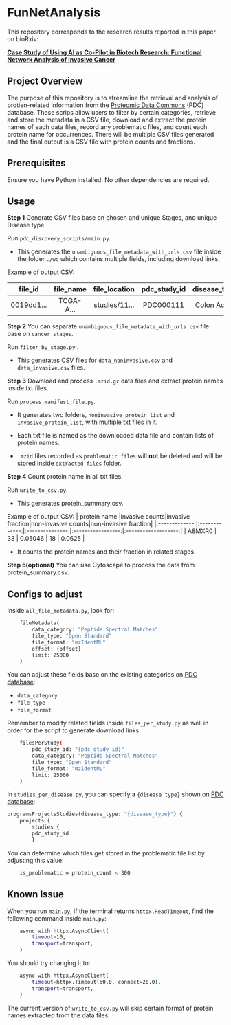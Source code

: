 # FunNetAnalysis

This repository corresponds to the research results reported in this paper on bioRxiv:

**[Case Study of Using AI as Co-Pilot in Biotech Research: Functional Network Analysis of Invasive Cancer](https://doi.org/10.1101/2025.05.14.654152)**

## Project Overview

The purpose of this repository is to streamline the retrieval and analysis of protien-related information from the [Proteomic Data Commons](https://proteomic.datacommons.cancer.gov/pdc/) (PDC) database. These scrips allow users to filter by certain categories, retrieve and store the metadata in a CSV file, download and extract the protein names of each data files, record any problematic files, and count each protein name for occurrences. There will be multiple CSV files generated and the final output is a CSV file with protein counts and fractions. 

## Prerequisites

Ensure you have Python installed. No other dependencies are required. 

## Usage

**Step 1** Generate CSV files base on chosen and unique Stages, and unique Disease type. 

Run `pdc_discovery_scripts/main.py`.

- This generates the `unambiguous_file_metadata_with_urls.csv` file inside the folder `./wd` which contains multiple fields, including download links.

Example of output CSV:

| file_id  |file_name|file_location|pdc_study_id|disease_type|tumor_stage|download_url|
|:--------:|:-------:|:-----------:|:----------:|:----------:|:---------:|:----------:|
|0019dd1...|TCGA-A...|studies/11...|PDC000111   |Colon Ade...|Stage IIA  |https://d...|

**Step 2** You can separate `unambiguous_file_metadata_with_urls.csv` file base on `cancer stages`. 

Run `filter_by_stage.py` .

- This generates CSV files for `data_noninvasive.csv` and `data_invasive.csv` files.

**Step 3** Download and process `.mzid.gz` data files and extract protein names inside txt files.

Run `process_manifest_file.py`. 

- It generates two folders, `noninvasive_protein_list` and `invasive_protein_list`, with multiple txt files in it. 

- Each txt file is named as the downloaded data file and contain lists of protein names. 

- `.mzid` files recorded as `problematic files` will **not** be deleted and will be stored inside `extracted files` folder. 

**Step 4** Count protein name in all txt files.

Run `write_to_csv.py`.

- This generates protein_summary.csv.

Example of output CSV: 
| protein name  |invasive counts|invasive fraction|non-invasive counts|non-invasive fraction|
|:-------------:|:-------------:|:---------------:|:-----------------:|:-------------------:|
| A8MXR0        | 33            | 0.05046         | 18                | 0.0625              |

- It counts the protein names and their fraction in related stages.

**Step 5(optional)** You can use Cytoscape to process the data from protein_summary.csv. 

## Configs to adjust
Inside `all_file_metadata.py`, look for:
```bash
    fileMetadata(
        data_category: "Peptide Spectral Matches"
        file_type: "Open Standard"
        file_format: "mzIdentML"
        offset: {offset}
        limit: 25000
    ) 
```
You can adjust these fields base on the existing categories on [PDC database](https://proteomic.datacommons.cancer.gov/pdc/):
- `data_category`
- `file_type`
- `file_format`

Remember to modify related fields inside `files_per_study.py` as well in order for the script to generate download links: 
```bash
    filesPerStudy(
        pdc_study_id: "{pdc_study_id}"
        data_category: "Peptide Spectral Matches"
        file_type: "Open Standard"
        file_format: "mzIdentML"
        limit: 25000
    )
```
In `studies_per_disease.py`, you can specify a `{disease type}` shown on [PDC database](https://proteomic.datacommons.cancer.gov/pdc/):
```bash
programsProjectsStudies(disease_type: "{disease_type}") {
    projects {
        studies {
        pdc_study_id
        }
```
You can determine which files get stored in the problematic file list by adjusting this value: 
```bash
    is_problematic = protein_count < 300
```

## Known Issue

When you run `main.py`, if the terminal returns `httpx.ReadTimeout`, find the following command inside `main.py`:
```bash
    async with httpx.AsyncClient(
        timeout=10,
        transport=transport,
    )
```
You should try changing it to: 

```bash
    async with httpx.AsyncClient(
        timeout=httpx.Timeout(60.0, connect=20.0),
        transport=transport,
    )
```

The current version of `write_to_csv.py` will skip certain format of protein names extracted from the data files. 
